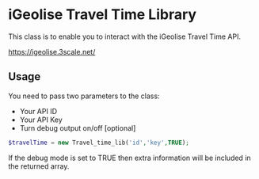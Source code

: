 # iGeolise Travel Time Library

This class is to enable you to interact with the iGeolise Travel Time API.

https://igeolise.3scale.net/

## Usage

You need to pass two parameters to the class:

- Your API ID
- Your API Key
- Turn debug output on/off [optional]

```php
$travelTime = new Travel_time_lib('id','key',TRUE);
```

If the debug mode is set to TRUE then extra information will be included in the returned array.